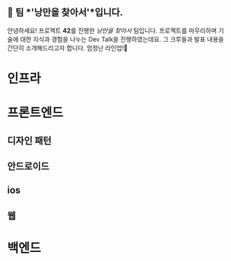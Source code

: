 ## 🧙 팀 *'낭만을 찾아서'*입니다.

안녕하세요! 프로젝트 **42**를 진행한 *낭만을 찾아서* 팀입니다.
프로젝트를 마무리하며 기술에 대한 지식과 경험을 나누는 Dev Talk을 진행하였는데요.
그 크루들과 발표 내용을 간단히 소개해드리고자 합니다. 엄청난 라인업!🙋‍

# 인프라

# 프론트엔드
## 디자인 패턴

## 안드로이드

## ios

## 웹

# 백엔드


